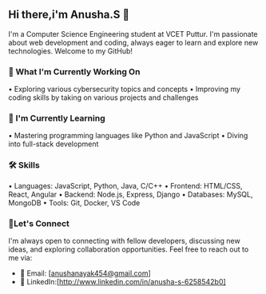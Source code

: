 
## Hi there,i'm Anusha.S 👋
I'm a Computer Science Engineering student at VCET Puttur. I'm passionate about web development and coding, always eager to learn and explore new technologies. Welcome to my GitHub!


### 🔭 What I'm Currently Working On
• Exploring various cybersecurity topics and concepts
• Improving my coding skills by taking on various projects and challenges


### 🌱 I'm Currently Learning
• Mastering programming languages like Python and JavaScript
• Diving into full-stack development

### 🛠️ Skills
• Languages: JavaScript, Python, Java, C/C++
• Frontend: HTML/CSS, React, Angular
• Backend: Node.js, Express, Django
• Databases: MySQL, MongoDB
• Tools: Git, Docker, VS Code

### 🤝Let's Connect
I'm always open to connecting with fellow developers, discussing new ideas, and exploring collaboration opportunities.
Feel free to reach out to me via:
- 📧 Email: [anushanayak454@gmail.com]
- 🔗 LinkedIn:[http://www.linkedin.com/in/anusha-s-6258542b0]


